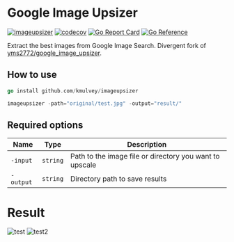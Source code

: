 # Google Image Upsizer 

[![imageupsizer](https://github.com/kmulvey/imageupsizer/actions/workflows/release_build.yml/badge.svg)](https://github.com/kmulvey/imageupsizer/actions/workflows/release_build.yml) [![codecov](https://codecov.io/gh/kmulvey/imageupsizer/branch/main/graph/badge.svg?token=S1d7uQiIM3)](https://codecov.io/gh/kmulvey/imageupsizer) [![Go Report Card](https://goreportcard.com/badge/github.com/kmulvey/imageupsizer)](https://goreportcard.com/report/github.com/kmulvey/imageupsizer) [![Go Reference](https://pkg.go.dev/badge/github.com/kmulvey/imageupsizer.svg)](https://pkg.go.dev/github.com/kmulvey/imageupsizer)

Extract the best images from Google Image Search. Divergent fork of [yms2772/google_image_upsizer](https://github.com/yms2772/google_image_upsizer).

## How to use
```go
go install github.com/kmulvey/imageupsizer
```
```go
imageupsizer -path="original/test.jpg" -output="result/"
```

## Required options
|Name|Type|Description|
|------|---|---|
|`-input`|`string`|Path to the image file or directory you want to upscale|
|`-output`|`string`|Directory path to save results|

# Result
![test](https://user-images.githubusercontent.com/6222645/167277591-7f92d665-7e92-4698-8d0a-216d44170c3d.png)
![test2](https://user-images.githubusercontent.com/6222645/167277593-61beab00-259b-4ebe-bb79-60dd4b4d084b.png)
